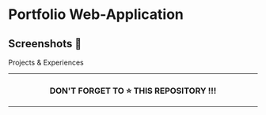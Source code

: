 # Portfolio Web-Application
## Screenshots 📸

Projects & Experiences 

<div>

</div>
<hr/>
<h3 align="center"> DON'T FORGET TO ⭐ THIS REPOSITORY !!!
</h3> 
<hr/>
